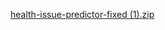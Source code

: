 [health-issue-predictor-fixed (1).zip](https://github.com/user-attachments/files/21417924/health-issue-predictor-fixed.1.zip)
